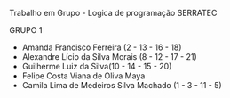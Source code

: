 Trabalho em Grupo - Logica de programação SERRATEC

  GRUPO 1

-	Amanda Francisco Ferreira (2 - 13 - 16 - 18)
-	Alexandre Lício da Silva Morais (8 - 12 - 17 - 21)
-	Guilherme Luiz da Silva(10 - 14 - 15 - 20)
-	Felipe Costa Viana de Oliva Maya
-	Camila Lima de Medeiros Silva Machado (1 - 3 - 11 - 5)
